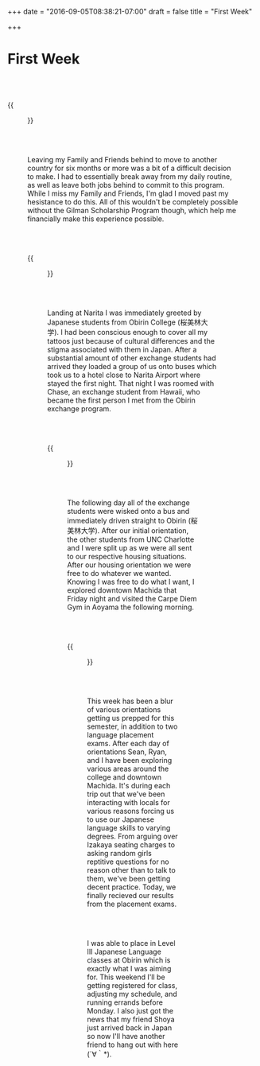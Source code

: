 +++
date = "2016-09-05T08:38:21-07:00"
draft = false
title = "First Week"

+++


# First Week

<br><br>

{{<figure src="http://imgur.com/IbW1aa4" title="Fuchinobe Station" width="460" height="340" border="2">}}

<br><br>

<p>Leaving my Family and Friends behind to move to another country for six months or more was a bit of a difficult decision to make. I had to essentially break away from my daily routine, as well as leave both jobs behind to commit to this program. While I miss my Family and Friends, I'm glad I moved past my hesistance to do this. All of this wouldn't be completely possible without the Gilman Scholarship Program though, which help me financially make this experience possible.</p> 

<br><br>

{{<figure src="http://i.imgur.com/rFwOQxf.jpg" title="Obirin 桜美林大学, Machida-Shi, Tokyo, Japan " width="460" height="340" border="2">}}


<br><br>

<p>Landing at Narita I was immediately greeted by Japanese students from Obirin College (桜美林大学). I had been conscious enough to cover all my tattoos just because of cultural differences and the stigma associated with them in Japan. After a substantial amount of other exchange students had arrived they loaded a group of us onto buses which took us to a hotel close to Narita Airport where stayed the first night. That night I was roomed with Chase, an exchange student from Hawaii, who became the first person I met from the Obirin exchange program.</p>

<br><br>

{{<figure src="http://i.imgur.com/sfp2stK.jpg" title="Carpe Diem BJJ - Aoyama, Tokyo, Japan " width="460" height="340" border="2">}}

<br><br>

<p>The following day all of the exchange students were wisked onto a bus and immediately driven straight to Obirin (桜美林大学). After our initial orientation, the other students from UNC Charlotte and I were split up as we were all sent to our respective housing situations. After our housing orientation we were free to do whatever we wanted. Knowing I was free to do what I want, I explored downtown Machida that Friday night and visited the Carpe Diem Gym in Aoyama the following morning. 

<br><br>

{{<figure src="http://i.imgur.com/IbW1aa4.jpg" title="Downtown Shibuya, Tokyo, Japan" with="460" height="340" border="2">}}

<br><br>

<p>This week has been a blur of various orientations getting us prepped for this semester, in addition to two language placement exams. After each day of orientations Sean, Ryan, and I have been exploring various areas around the college and downtown Machida. It's during each trip out that we've been interacting with locals for various reasons forcing us to use our Japanese language skills to varying degrees. From arguing over Izakaya seating charges to asking random girls reptitive questions for no reason other than to talk to them, we've been getting decent practice. Today, we finally recieved our results from the placement exams.</p>

<br><br>

<p>I was able to place in Level III Japanese Language classes at Obirin which is exactly what I was aiming for. This weekend I'll be getting registered for class, adjusting my schedule, and running errands before Monday. I also just got the news that my friend Shoya just arrived back in Japan so now I'll have another friend to hang out with here (´∀｀*).</p>





